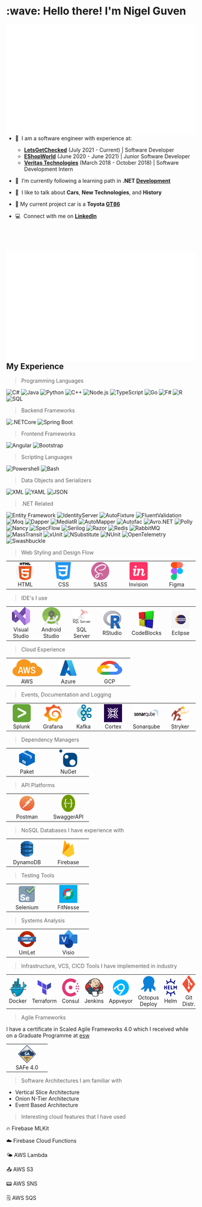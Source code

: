 <h1 align="left" id="macropower-title">:wave: Hello there! I'm Nigel Guven</h1>

<p>
<a href="https://github.com/Nigel-Guven/Nigel-Guven/blob/main/src/workflow/generated/overview.svg">
        <img src="src/workflow/generated/overview.svg" alt="nigels" align="right"/>
</a>
</p>

<p>

- :speech_balloon: &nbsp;I am a software engineer with experience at:
  - **[LetsGetChecked](https://www.letsgetchecked.com/)** (July 2021 - Current) | Software Developer 
  - **[EShopWorld](https://esw.com/)** (June 2020 - June 2021) | Junior Software Developer
  - **[Veritas Technologies](https://www.veritas.com/)** (March 2018 - October 2018) | Software Development Intern 

- :seedling: &nbsp;I’m currently following a learning path in **.NET [Development]**  

- :speech_balloon: &nbsp;I like to talk about **Cars**, **New Technologies**, and **History**  

- :car: My current project car is a **Toyota [GT86]**  

- :computer: &nbsp;Connect with me on **[LinkedIn]**  

<br><br><br>  
</p>   


<a href="https://github.com/Nigel-Guven/Nigel-Guven/blob/main/src/workflow/generated/languages.svg">
        <img src="src/workflow/generated/languages.svg" alt="nigels" align="right"/>
</a>

<h2 align="left" id="macropower-tech">My Experience</h2>

<!---###############################################################################-->

> Programming Languages

![C#](https://img.shields.io/badge/-C%23-239120?style=flat&logo=c-sharp&logoColor=white)
![Java](https://img.shields.io/badge/-Java-007396?style=flat&logo=java&logoColor=white)
![Python](https://img.shields.io/badge/-Python-3776AB?style=flat&logo=python&logoColor=white)
![C++](https://img.shields.io/badge/-C%2B%2B-00599C?style=flat&logo=c%2B%2B&logoColor=white)
![Node.js](https://img.shields.io/badge/-Node.js-339933?style=flat&logo=node.js&logoColor=white)
![TypeScript](https://img.shields.io/badge/-TypeScript-3178C6?style=flat&logo=typescript&logoColor=white)
![Go](https://img.shields.io/badge/-Go-00ADD8?style=flat&logo=go&logoColor=white)
![F#](https://img.shields.io/badge/-F%23-B845FC?style=flat&logo=fsharp&logoColor=white)
![R](https://img.shields.io/badge/-R-276DC3?style=flat&logo=r&logoColor=white)
![SQL](https://img.shields.io/badge/-SQL-4479A1?style=flat&logo=sql-server&logoColor=white)

<!---###############################################################################-->

> Backend Frameworks

![.NETCore](https://img.shields.io/badge/-.NETCore-512BD4?style=flat&logo=dotnet&logoColor=white)
![Spring Boot](https://img.shields.io/badge/-Spring%20Boot-6DB33F?style=flat&logo=springboot&logoColor=white)

<!---###############################################################################-->

> Frontend Frameworks

![Angular](https://img.shields.io/badge/-Angular-DD0031?style=flat&logo=angular&logoColor=white)
![Bootstrap](https://img.shields.io/badge/-Bootstrap-563D7C?style=flat&logo=bootstrap&logoColor=white)

<!---###############################################################################-->

> Scripting Languages

![Powershell](https://img.shields.io/badge/-PowerShell-512BD4?style=flat&logo=powershell&logoColor=white)
![Bash](https://img.shields.io/badge/-Bash-4EAA25?style=flat&logo=gnubash&logoColor=white)

<!---###############################################################################-->

> Data Objects and Serializers

![XML](https://img.shields.io/badge/-XML-000000?style=flat&logo=xml&logoColor=white)
![YAML](https://img.shields.io/badge/-YAML-CB171E?style=flat&logo=yaml&logoColor=white)
![JSON](https://img.shields.io/badge/-JSON-000000?style=flat&logo=json&logoColor=white)

<!---###############################################################################-->

> .NET Related

![Entity Framework](https://img.shields.io/badge/-Entity%20Framework-512BD4?style=flat&logo=dot-net&logoColor=white)
![IdentityServer](https://img.shields.io/badge/-IdentityServer-000000?style=flat&logo=dot-net&logoColor=white)
![AutoFixture](https://img.shields.io/badge/-AutoFixture-333333?style=flat&logo=nuget&logoColor=white)
![FluentValidation](https://img.shields.io/badge/-FluentValidation-DD6D00?style=flat&logo=nuget&logoColor=white)
![Moq](https://img.shields.io/badge/-Moq-E1825B?style=flat&logo=nuget&logoColor=white)
![Dapper](https://img.shields.io/badge/-Dapper-F46400?style=flat&logo=nuget&logoColor=white)
![MediatR](https://img.shields.io/badge/-MediatR-22A888?style=flat&logo=nuget&logoColor=white)
![AutoMapper](https://img.shields.io/badge/-AutoMapper-A52A2A?style=flat&logo=nuget&logoColor=white)
![Autofac](https://img.shields.io/badge/-Autofac-56B9E9?style=flat&logo=nuget&logoColor=white)
![Avro.NET](https://img.shields.io/badge/-Avro-000000?style=flat&logo=apache&logoColor=white)
![Polly](https://img.shields.io/badge/-Polly-4CAF50?style=flat&logo=nuget&logoColor=white)
![Nancy](https://img.shields.io/badge/-Nancy-005C2B?style=flat&logo=nuget&logoColor=white)
![SpecFlow](https://img.shields.io/badge/-SpecFlow-9F2B68?style=flat&logo=githubactions&logoColor=white)
![Serilog](https://img.shields.io/badge/-Serilog-F55D50?style=flat&logo=nuget&logoColor=white)
![Razor](https://img.shields.io/badge/-Razor-512BD4?style=flat&logo=dot-net&logoColor=white)
![Redis](https://img.shields.io/badge/-Redis-DC382D?style=flat&logo=redis&logoColor=white)
![RabbitMQ](https://img.shields.io/badge/-RabbitMQ-FF6600?style=flat&logo=rabbitmq&logoColor=white)
![MassTransit](https://img.shields.io/badge/-MassTransit-800080?style=flat&logo=nuget&logoColor=white)
![xUnit](https://img.shields.io/badge/-xUnit-141414?style=flat&logo=xunit&logoColor=white)
![NSubstitute](https://img.shields.io/badge/-NSubstitute-DD6D00?style=flat&logo=nuget&logoColor=white)
![NUnit](https://img.shields.io/badge/-NUnit-8F8D93?style=flat&logo=nunit&logoColor=white)
![OpenTelemetry](https://img.shields.io/badge/-OpenTelemetry-000000?style=flat&logo=opentelemetry&logoColor=white)
![Swashbuckle](https://img.shields.io/badge/-Swashbuckle-512BD4?style=flat&logo=dot-net&logoColor=white)

<!---###############################################################################-->

> Web Styling and Design Flow

<table>
<tr>
        
<td align="center" width="96">
<a href="#nigel-guven">
<img src="./src/img/html.png" width="48" height="48" alt="HTML" />
</a>
<br>HTML
</td>

<td align="center" width="96">
<a href="#nigel-guven">
<img src="./src/img/css.png" width="48" height="48" alt="CSS" />
</a>
<br>&nbsp;CSS
</td>

<td align="center" width="96">
<a href="#nigel-guven">
<img src="./src/img/sass.png" width="48" height="48" alt="SASS" />
</a>
<br>SASS
</td>
        
<td align="center" width="96">
<a href="#nigel-guven">
<img src="./src/img/invision.png" width="48" height="48" alt="Invision" />
</a>
<br>Invision
</td>

<td align="center" width="96">
<a href="#nigel-guven">
<img src="./src/img/figma.png" width="48" height="48" alt="Figma" />
</a>
<br>Figma
</td>
        
</tr>
</table>
        
<!---###############################################################################-->

> IDE's I use

<table>
<tr>
        
<td align="center" width="96">
<a href="#nigel-guven">
<img src="./src/img/vs.png" width="48" height="48" alt="Visual Studio" />
</a>
<br>Visual Studio
</td>

<td align="center" width="96">
<a href="#nigel-guven">
<img src="./src/img/android_studio.png" width="48" height="48" alt="AndroidStudio" />
</a>
<br>Android Studio
</td>

<td align="center" width="96">
<a href="#nigel-guven">
<img src="./src/img/sqlserver.png" width="48" height="48" alt="SQLServer" />
</a>
<br>SQL Server
</td>

<td align="center" width="96">
<a href="#nigel-guven">
<img src="./src/img/r.jpg" width="48" height="48" alt="RStudio" />
</a>
<br>RStudio
</td>
<td align="center" width="96">
<a href="#nigel-guven">
<img src="./src/img/codeblocks.png" width="48" height="48" alt="CodeBlocks" />
</a>
<br>CodeBlocks
</td>
<td align="center" width="96">
<a href="#nigel-guven">
<img src="./src/img/eclipse-ide.png" width="48" height="48" alt="Eclipse" />
</a>
<br>Eclipse
</td>
        
</tr>
</table>

<!---###############################################################################-->

> Cloud Experience

<table>
<tr>
        
<td align="center" width="96">
<a href="#nigel-guven">
<img src="./src/img/aws.png" width="85" height="48" alt="AWS" />
</a>
<br>AWS
</td>

<td align="center" width="96">
<a href="#nigel-guven">
<img src="./src/img/azure.png" width="48" height="48" alt="Azure" />
</a>
<br>Azure
</td>

<td align="center" width="96">
<a href="#nigel-guven">
<img src="./src/img/gcp.png" width="70" height="48" alt="gcp" />
</a>
<br>GCP
</td>
        
</tr>
</table>

<!---###############################################################################-->

> Events, Documentation and Logging

<table>
<tr>
        
<td align="center" width="96">
<a href="#nigel-guven">
<img src="./src/img/splunk.png" width="48" height="48" alt="Splunk" />
</a>
<br>Splunk
</td>

<td align="center" width="96">
<a href="#nigel-guven">
<img src="./src/img/grafana.svg" width="48" height="48" alt="Grafana" />
</a>
<br>Grafana
</td>

<td align="center" width="96">
<a href="#nigel-guven">
<img src="./src/img/kafka-icon.jpg" width="48" height="48" alt="kafka" />
</a>
<br>Kafka
</td>

<td align="center" width="96">
<a href="#nigel-guven">
<img src="./src/img/cortex.png" width="48" height="48" alt="cortex" />
</a>
<br>Cortex
</td>

<td align="center" width="96">
<a href="#nigel-guven">
<img src="./src/img/sonar.png" width="70" height="48" alt="sonarqube" />
</a>
<br>Sonarqube
</td>

<td align="center" width="96">
<a href="#nigel-guven">
<img src="./src/img/stryker.svg" width="48" height="48" alt="stryker" />
</a>
<br>Stryker
</td>
        
</tr>
</table>

<!---###############################################################################-->

> Dependency Managers

<table>
<tr>
        
<td align="center" width="96">
<a href="#nigel-guven">
<img src="./src/img/paket.png" width="48" height="48" alt="Paket" />
</a>
<br>Paket
</td>

<td align="center" width="96">
<a href="#nigel-guven">
<img src="./src/img/nuget.png" width="48" height="48" alt="Nuget" />
</a>
<br>NuGet
</td>
        
</tr>
</table>

<!---###############################################################################-->

> API Platforms

<table>
<tr>
        
<td align="center" width="96">
<a href="#nigel-guven">
<img src="./src/img/postman.png" width="48" height="48" alt="Postman" />
</a>
<br>Postman
</td>

<td align="center" width="96">
<a href="#nigel-guven">
<img src="./src/img/swagger.png" width="48" height="48" alt="Swagger" />
</a>
<br>SwaggerAPI
</td>
        
</tr>
</table>

<!---###############################################################################-->

> NoSQL Databases I have experience with

<table>
<tr>
        
<td align="center" width="96">
<a href="#nigel-guven">
<img src="./src/img/DynamoDB.png" width="48" height="48" alt="dynamo" />
</a>
<br>DynamoDB
</td>

<td align="center" width="96">
<a href="#nigel-guven">
<img src="./src/img/firebase.png" width="48" height="48" alt="Firebase" />
</a>
<br>Firebase
</td>
        
</tr>
</table>

<!---###############################################################################-->

> Testing Tools

<table>
<tr>
        
<td align="center" width="96">
<a href="#nigel-guven">
<img src="./src/img/selenium-test-automation.png" width="48" height="48" alt="selenium" />
</a>
<br>Selenium
</td>

<td align="center" width="96">
<a href="#nigel-guven">
<img src="./src/img/fitnesse.jpg" width="48" height="48" alt="FitNesse" />
</a>
<br>FitNesse
</td>
        
</tr>
</table>

<!---###############################################################################-->

> Systems Analysis

<table>
<tr>
        
<td align="center" width="96">
<a href="#nigel-guven">
<img src="./src/img/umlet.png" width="48" height="48" alt="UmLet" />
</a>
<br>UmLet
</td>

<td align="center" width="96">
<a href="#nigel-guven">
<img src="./src/img/visio.png" width="48" height="48" alt="Visio" />
</a>
<br>Visio
</td>
        
</tr>
</table>

<!---###############################################################################-->

> Infrastructure, VCS, CICD Tools I have implemented in industry

<table>
<tr>
        
<td align="center" width="96">
<a href="#nigel-guven">
<img src="./src/img/docker.png" width="48" height="48" alt="Docker" />
</a>
<br>Docker
</td>

<td align="center" width="96">
<a href="#nigel-guven">
<img src="./src/img/terraform.png" width="48" height="48" alt="Terraform" />
</a>
<br>Terraform
</td>
        
<td align="center" width="96">
<a href="#nigel-guven">
<img src="./src/img/consul.png" width="48" height="48" alt="Consul" />
</a>
<br>Consul
</td>
        
<td align="center" width="96">
<a href="#nigel-guven">
<img src="./src/img/jenkins.png" width="48" height="48" alt="Jenkins" />
</a>
<br>Jenkins
</td>

<td align="center" width="96">
<a href="#nigel-guven">
<img src="./src/img/appveyor.png" width="48" height="48" alt="Appveyor" />
</a>
<br>Appveyor
</td>

<td align="center" width="96">
<a href="#nigel-guven">
<img src="./src/img/octopus.png" width="48" height="48" alt="octopus" />
</a>
<br>Octopus Deploy
</td>

<td align="center" width="96">
<a href="#nigel-guven">
<img src="./src/img/helm.svg" width="48" height="48" alt="helm" />
</a>
<br>Helm
</td>
        
<td align="center" width="96">
<a href="#nigel-guven">
<img src="./src/img/git.png" width="48" height="48" alt="GitDistros" />
</a>
<br>Git Distr.
</td>
        
<td align="center" width="96">
<a href="#nigel-guven">
<img src="./src/img/sourcetree.svg" width="48" height="48" alt="SourceTree" />
</a>
<br>SourceTree
</td>
        
</tr>
</table>

<!---###############################################################################-->

> Agile Frameworks

I have a certificate in Scaled Agile Frameworks 4.0 which I received while on a Graduate Programme at [esw]

<table>
<tr>
        
<td align="center" width="96">
<a href="#nigel-guven">
<img src="./src/img/safe.png" width="48" height="48" alt="Safe" />
</a>
<br>SAFe 4.0
</td>
        
</tr>
</table>

<!---###############################################################################-->

> Software Architectures I am familiar with

- Vertical Slice Architecture
- Onion N-Tier Architecture
- Event Based Architecture

<!---###############################################################################-->
    
> Interesting cloud features that I have used

:fire: Firebase MLKit

:cloud: Firebase Cloud Functions

:sun_behind_small_cloud: AWS Lambda

:outbox_tray: AWS S3

:pager: AWS SNS

:spiral_notepad: AWS SQS

<!---###############################################################################-->

<!-- links -->

[esw]: https://esw.com/ "eShopWorld"
[linkedin]: https://www.linkedin.com/in/nigel-guven-4728aa159/ "Nigel Guven LinkedIn"
[letsgetchecked]: https://www.letsgetchecked.ie/ "LetsGetChecked IE"
[gt86]: https://www.instagram.com/p/CgrbrP0DvFR/ "Toyota GT86"
[development]: https://i.pinimg.com/564x/f4/fe/d5/f4fed5d7f5b41f56affe501563de94b6.jpg ".Net Developer Path on Pinterest"




